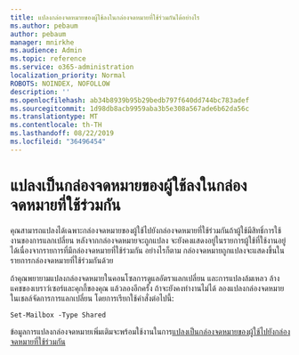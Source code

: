 ```yaml
---
title: แปลงกล่องจดหมายของผู้ใช้ลงในกล่องจดหมายที่ใช้ร่วมกันได้อย่างไร
ms.author: pebaum
author: pebaum
manager: mnirkhe
ms.audience: Admin
ms.topic: reference
ms.service: o365-administration
localization_priority: Normal
ROBOTS: NOINDEX, NOFOLLOW
description: ''
ms.openlocfilehash: ab34b8939b95b29bedb797f640dd744bc783adef
ms.sourcegitcommit: 1d98db8acb9959aba3b5e308a567ade6b62da56c
ms.translationtype: MT
ms.contentlocale: th-TH
ms.lasthandoff: 08/22/2019
ms.locfileid: "36496454"
---
```

# <a name="convert-a-user-mail-box-into-a-shared-mailbox"></a>แปลงเป็นกล่องจดหมายของผู้ใช้ลงในกล่องจดหมายที่ใช้ร่วมกัน

คุณสามารถแปลงได้เฉพาะกล่องจดหมายของผู้ใช้ไปยังกล่องจดหมายที่ใช้ร่วมกันถ้าผู้ใช้มีสิทธิ์การใช้งานของการแลกเปลี่ยน หลังจากกล่องจดหมายจะถูกแปลง จะยังคงแสดงอยู่ในรายการผู้ใช้ที่ใช้งานอยู่ได้เนื่องจากรายการที่มีกล่องจดหมายที่ใช้ร่วมกัน อย่างไรก็ตาม กล่องจดหมายถูกแปลงจะแสดงขึ้นในรายการกล่องจดหมายที่ใช้ร่วมกันด้วย 
  
ถ้าคุณพยายามแปลงกล่องจดหมายในคอนโซลการดูแลอัตราแลกเปลี่ยน และการแปลงล้มเหลว ล้างแคชของเบราว์เซอร์และคุกกี้ของคุณ แล้วลองอีกครั้ง ถ้าจะยังคงทำงานไม่ได้ ลองแปลงกล่องจดหมายในเชลล์จัดการการแลกเปลี่ยน โดยการเรียกใช้คำสั่งต่อไปนี้:
  
```
Set-Mailbox -Type Shared
```

ข้อมูลการแปลงกล่องจดหมายเพิ่มเติมจะพร้อมใช้งานในการ[แปลงเป็นกล่องจดหมายของผู้ใช้ไปยังกล่องจดหมายที่ใช้ร่วมกัน](https://docs.microsoft.com/office365/admin/email/convert-user-mailbox-to-shared-mailbox)
  
